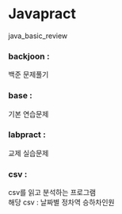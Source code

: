 # Javapract
java_basic_review

### backjoon :  
백준 문제풀기

### base :  
기본 연습문제

### labpract :  
교제 실습문제

### csv :  
csv를 읽고 분석하는 프로그램  
해당 csv : 날짜별 정차역 승하차인원
